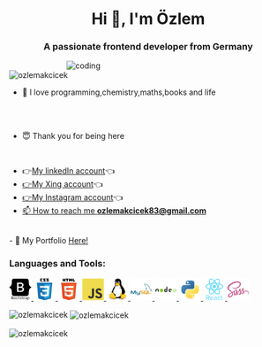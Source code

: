 
<h1 align="center">Hi 👋, I'm Özlem</h1>
<h3 align="center">A passionate frontend developer from Germany</h3>


<img align="right" alt="coding" width="400" src="https://www.postgrid.ca/wp-content/uploads/2020/09/Insurance-Providers-350x350.jpg">

<p align="left"> <img src="https://komarev.com/ghpvc/?username=ozlemakcicek&label=Profile%20views&color=0e75b6&style=flat" alt="ozlemakcicek" /> </p>

- 🔭 I love programming,chemistry,maths,books and life

<br>
<br>

- 😇 Thank you for being here
<br>


- 👉[My linkedIn account](https://www.linkedin.com/in/ozlemakcicek/)👈 <a href="https://www.linkedin.com/in/ozlemakcicek/" target="_blank">
- 👉[My Xing account](https://www.xing.com/profile/ozlem_akcicek/cv)👈 <a href="https://www.xing.com/profile/ozlem_akcicek/cv" target="_blank">
- 👉[My Instagram account](https://www.instagram.com/dev.ozlemakc/)👈 <a href="https://www.instagram.com/dev.ozlemakc/" target="_blank">
- 📫 How to reach me **ozlemakcicek83@gmail.com**


<br>
- 💫 My Portfolio  <a href="https://portfolio-pi-lime-17.vercel.app/" target="blank"> Here! </a> 





<h3 align="left">Languages and Tools:</h3>
<p align="left"> <a href="https://getbootstrap.com" target="_blank" rel="noreferrer"> <img src="https://raw.githubusercontent.com/devicons/devicon/master/icons/bootstrap/bootstrap-plain-wordmark.svg" alt="bootstrap" width="40" height="40"/> </a> <a href="https://www.w3schools.com/css/" target="_blank" rel="noreferrer"> <img src="https://raw.githubusercontent.com/devicons/devicon/master/icons/css3/css3-original-wordmark.svg" alt="css3" width="40" height="40"/> </a> <a href="https://www.w3.org/html/" target="_blank" rel="noreferrer"> <img src="https://raw.githubusercontent.com/devicons/devicon/master/icons/html5/html5-original-wordmark.svg" alt="html5" width="40" height="40"/> </a> <a href="https://developer.mozilla.org/en-US/docs/Web/JavaScript" target="_blank" rel="noreferrer"> <img src="https://raw.githubusercontent.com/devicons/devicon/master/icons/javascript/javascript-original.svg" alt="javascript" width="40" height="40"/> </a> <a href="https://www.linux.org/" target="_blank" rel="noreferrer"> <img src="https://raw.githubusercontent.com/devicons/devicon/master/icons/linux/linux-original.svg" alt="linux" width="40" height="40"/> </a> <a href="https://www.mysql.com/" target="_blank" rel="noreferrer"> <img src="https://raw.githubusercontent.com/devicons/devicon/master/icons/mysql/mysql-original-wordmark.svg" alt="mysql" width="40" height="40"/> </a> <a href="https://nodejs.org" target="_blank" rel="noreferrer"> <img src="https://raw.githubusercontent.com/devicons/devicon/master/icons/nodejs/nodejs-original-wordmark.svg" alt="nodejs" width="40" height="40"/> </a> <a href="https://www.python.org" target="_blank" rel="noreferrer"> <img src="https://raw.githubusercontent.com/devicons/devicon/master/icons/python/python-original.svg" alt="python" width="40" height="40"/> </a> <a href="https://reactjs.org/" target="_blank" rel="noreferrer"> <img src="https://raw.githubusercontent.com/devicons/devicon/master/icons/react/react-original-wordmark.svg" alt="react" width="40" height="40"/> </a> <a href="https://sass-lang.com" target="_blank" rel="noreferrer"> <img src="https://raw.githubusercontent.com/devicons/devicon/master/icons/sass/sass-original.svg" alt="sass" width="40" height="40"/> </a> </p>

<p><img align="left" src="https://github-readme-stats.vercel.app/api/top-langs?username=ozlemakcicek&show_icons=true&locale=en&layout=compact" alt="ozlemakcicek" /></p>

<p>&nbsp;<img align="center" src="https://github-readme-stats.vercel.app/api?username=ozlemakcicek&show_icons=true&locale=en" alt="ozlemakcicek" /></p>

<p><img align="center" src="https://github-readme-streak-stats.herokuapp.com/?user=ozlemakcicek&" alt="ozlemakcicek" /></p>
